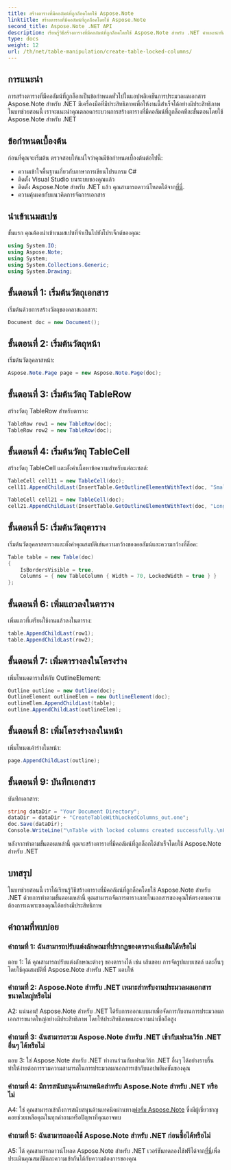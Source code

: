 ```yaml
---
title: สร้างตารางที่มีคอลัมน์ที่ถูกล็อคโดยใช้ Aspose.Note
linktitle: สร้างตารางที่มีคอลัมน์ที่ถูกล็อคโดยใช้ Aspose.Note
second_title: Aspose.Note .NET API
description: เรียนรู้วิธีสร้างตารางที่มีคอลัมน์ที่ถูกล็อคโดยใช้ Aspose.Note สำหรับ .NET คำแนะนำทีละขั้นตอนสำหรับงานประมวลผลเอกสารที่มีประสิทธิภาพ
type: docs
weight: 12
url: /th/net/table-manipulation/create-table-locked-columns/
---
```

## การแนะนำ

การสร้างตารางที่มีคอลัมน์ที่ถูกล็อกเป็นข้อกำหนดทั่วไปในแอปพลิเคชันการประมวลผลเอกสาร Aspose.Note สำหรับ .NET มีเครื่องมือที่มีประสิทธิภาพเพื่อให้งานนี้สำเร็จได้อย่างมีประสิทธิภาพ ในบทช่วยสอนนี้ เราจะแนะนำคุณตลอดกระบวนการสร้างตารางที่มีคอลัมน์ที่ถูกล็อคทีละขั้นตอนโดยใช้ Aspose.Note สำหรับ .NET

## ข้อกำหนดเบื้องต้น

ก่อนที่คุณจะเริ่มต้น ตรวจสอบให้แน่ใจว่าคุณมีข้อกำหนดเบื้องต้นต่อไปนี้:

- ความเข้าใจพื้นฐานเกี่ยวกับภาษาการเขียนโปรแกรม C#
- ติดตั้ง Visual Studio บนระบบของคุณแล้ว
-  ติดตั้ง Aspose.Note สำหรับ .NET แล้ว คุณสามารถดาวน์โหลดได้จาก[ที่นี่](https://releases.aspose.com/note/net/).
- ความคุ้นเคยกับแนวคิดการจัดการเอกสาร

## นำเข้าเนมสเปซ

ขั้นแรก คุณต้องนำเข้าเนมสเปซที่จำเป็นไปยังโปรเจ็กต์ของคุณ:

```csharp
using System.IO;
using Aspose.Note;
using System;
using System.Collections.Generic;
using System.Drawing;
```

## ขั้นตอนที่ 1: เริ่มต้นวัตถุเอกสาร

เริ่มต้นด้วยการสร้างวัตถุของคลาสเอกสาร:

```csharp
Document doc = new Document();
```

## ขั้นตอนที่ 2: เริ่มต้นวัตถุหน้า

เริ่มต้นวัตถุคลาสหน้า:

```csharp
Aspose.Note.Page page = new Aspose.Note.Page(doc);
```

## ขั้นตอนที่ 3: เริ่มต้นวัตถุ TableRow

สร้างวัตถุ TableRow สำหรับตาราง:

```csharp
TableRow row1 = new TableRow(doc);
TableRow row2 = new TableRow(doc);
```

## ขั้นตอนที่ 4: เริ่มต้นวัตถุ TableCell

สร้างวัตถุ TableCell และตั้งค่าเนื้อหาข้อความสำหรับแต่ละเซลล์:

```csharp
TableCell cell11 = new TableCell(doc);
cell11.AppendChildLast(InsertTable.GetOutlineElementWithText(doc, "Small text"));

TableCell cell21 = new TableCell(doc);
cell21.AppendChildLast(InsertTable.GetOutlineElementWithText(doc, "Long text with several words and spaces."));
```

## ขั้นตอนที่ 5: เริ่มต้นวัตถุตาราง

เริ่มต้นวัตถุคลาสตารางและตั้งค่าคุณสมบัติเช่นความกว้างของคอลัมน์และความกว้างที่ล็อค:

```csharp
Table table = new Table(doc)
{
    IsBordersVisible = true,
    Columns = { new TableColumn { Width = 70, LockedWidth = true } }
};
```

## ขั้นตอนที่ 6: เพิ่มแถวลงในตาราง

เพิ่มแถวที่เตรียมใช้งานแล้วลงในตาราง:

```csharp
table.AppendChildLast(row1);
table.AppendChildLast(row2);
```

## ขั้นตอนที่ 7: เพิ่มตารางลงในโครงร่าง

เพิ่มโหนดตารางให้กับ OutlineElement:

```csharp
Outline outline = new Outline(doc);
OutlineElement outlineElem = new OutlineElement(doc);
outlineElem.AppendChildLast(table);
outline.AppendChildLast(outlineElem);
```

## ขั้นตอนที่ 8: เพิ่มโครงร่างลงในหน้า

เพิ่มโหนดเค้าร่างในหน้า:

```csharp
page.AppendChildLast(outline);
```

## ขั้นตอนที่ 9: บันทึกเอกสาร

บันทึกเอกสาร:

```csharp
string dataDir = "Your Document Directory";
dataDir = dataDir + "CreateTableWithLockedColumns_out.one";
doc.Save(dataDir);
Console.WriteLine("\nTable with locked columns created successfully.\nFile saved at " + dataDir);
```

หลังจากทำตามขั้นตอนเหล่านี้ คุณจะสร้างตารางที่มีคอลัมน์ที่ถูกล็อกได้สำเร็จโดยใช้ Aspose.Note สำหรับ .NET

## บทสรุป

ในบทช่วยสอนนี้ เราได้เรียนรู้วิธีสร้างตารางที่มีคอลัมน์ที่ถูกล็อคโดยใช้ Aspose.Note สำหรับ .NET ด้วยการทำตามขั้นตอนเหล่านี้ คุณสามารถจัดการตารางภายในเอกสารของคุณให้ตรงตามความต้องการเฉพาะของคุณได้อย่างมีประสิทธิภาพ

## คำถามที่พบบ่อย

### คำถามที่ 1: ฉันสามารถปรับแต่งลักษณะที่ปรากฏของตารางเพิ่มเติมได้หรือไม่

ตอบ 1: ได้ คุณสามารถปรับแต่งลักษณะต่างๆ ของตารางได้ เช่น เส้นขอบ การจัดรูปแบบเซลล์ และอื่นๆ โดยใช้คุณสมบัติที่ Aspose.Note สำหรับ .NET มอบให้

### คำถามที่ 2: Aspose.Note สำหรับ .NET เหมาะสำหรับงานประมวลผลเอกสารขนาดใหญ่หรือไม่

A2: แน่นอน! Aspose.Note สำหรับ .NET ได้รับการออกแบบมาเพื่อจัดการกับงานการประมวลผลเอกสารขนาดใหญ่อย่างมีประสิทธิภาพ โดยให้ประสิทธิภาพและความน่าเชื่อถือสูง

### คำถามที่ 3: ฉันสามารถรวม Aspose.Note สำหรับ .NET เข้ากับเฟรมเวิร์ก .NET อื่นๆ ได้หรือไม่

ตอบ 3: ใช่ Aspose.Note สำหรับ .NET ทำงานร่วมกับเฟรมเวิร์ก .NET อื่นๆ ได้อย่างราบรื่น ทำให้ง่ายต่อการรวมความสามารถในการประมวลผลเอกสารเข้ากับแอปพลิเคชันของคุณ

### คำถามที่ 4: มีการสนับสนุนด้านเทคนิคสำหรับ Aspose.Note สำหรับ .NET หรือไม่

 A4: ใช่ คุณสามารถเข้าถึงการสนับสนุนด้านเทคนิคผ่านทาง[ฟอรั่ม Aspose.Note](https://forum.aspose.com/c/note/28) ซึ่งมีผู้เชี่ยวชาญคอยช่วยเหลือคุณในทุกคำถามหรือปัญหาที่คุณอาจพบ

### คำถามที่ 5: ฉันสามารถลองใช้ Aspose.Note สำหรับ .NET ก่อนซื้อได้หรือไม่

 A5: ได้ คุณสามารถดาวน์โหลด Aspose.Note สำหรับ .NET เวอร์ชันทดลองใช้ฟรีได้จาก[ที่นี่](https://releases.aspose.com/)เพื่อประเมินคุณสมบัติและความเข้ากันได้กับความต้องการของคุณ